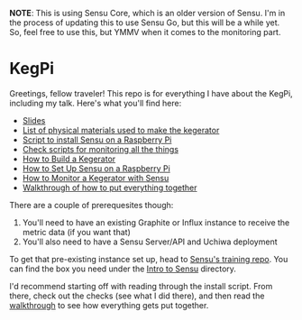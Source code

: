 **NOTE**:
This is using Sensu Core, which is an older version of Sensu. I'm in the process of updating this to use Sensu Go, but this will be a while yet. So, feel free to use this, but YMMV when it comes to the monitoring part.

# KegPi

Greetings, fellow traveler! This repo is for everything I have about the KegPi, including my talk. Here's what you'll find here:

* [Slides](https://docs.google.com/presentation/d/1cR6ohRdbzjeQ4bSnECpIHlZrFEvcA2HRwfucQa_Eg88/edit?usp=sharing)
* [List of physical materials used to make the kegerator](MATERIALS.md)
* [Script to install Sensu on a Raspberry Pi](install.sh)
* [Check scripts for monitoring all the things](https://github.com/asachs01/sensu-plugins-rpi-sensors)
* [How to Build a Kegerator](http://aaron.sachs.blog/moving-to-kegging/)
* [How to Set Up Sensu on a Raspberry Pi](https://aaron.sachs.blog/monitoring-raspberry-pis-with-sensu/)
* [How to Monitor a Kegerator with Sensu](https://aaron.sachs.blog/monitoring-my-kegerator-with-sensu/)
* [Walkthrough of how to put everything together](WALKTHROUGH.md)

There are a couple of prerequesites though:
1. You'll need to have an existing Graphite or Influx instance to receive the metric data (if you want that)
2. You'll also need to have a Sensu Server/API and Uchiwa deployment

To get that pre-existing instance set up, head to [Sensu's training repo](https://github.com/sensu/training-vagrant). You can find the box you need under the [Intro to Sensu](https://github.com/sensu/training-vagrant/tree/master/workshops/intro-to-sensu) directory.

I'd recommend starting off with reading through the install script. From there, check out the checks (see what I did there), and then read the [walkthrough][1] to see how everything gets put together.

<!-- LINKS -->
[1]: https://github.com/asachs01/kegPi/blob/master/WALKTHROUGH.md
